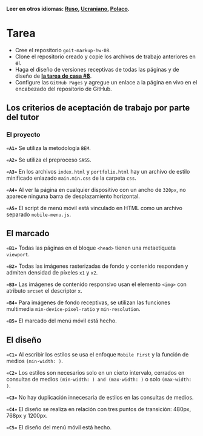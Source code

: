 **Leer en otros idiomas: [Ruso](README.md), [Ucraniano](README.ua.md),
[Polaco](README.pl.md).**

# Tarea

- Cree el repositorio `goit-markup-hw-08`.
- Clone el repositorio creado y copie los archivos de trabajo anteriores en él.
- Haga el diseño de versiones receptivas de todas las páginas y de diseño de
  [**la tarea de casa #8**](<https://www.figma.com/file/oTYBECAN79dXy19hzWObO4/Web-Studio-(Version-2.1)?node-id=1%3A3330>).
- Configure las `GitHub Pages` y agregue un enlace a la página en vivo en el encabezado del repositorio de
  GitHub.

## Los criterios de aceptación de trabajo por parte del tutor
### El proyecto

**`«A1»`** Se utiliza la metodología `BEM`.

**`«A2»`** Se utiliza el preproceso `SASS`.

**`«A3»`** En los archivos `index.html` y `portfolio.html` hay un archivo de estilo minificado enlazado `main.min.css` de la carpeta `css`.

**`«A4»`** Al ver la página en cualquier dispositivo con un ancho de `320px`, no aparece ninguna barra de desplazamiento horizontal.

**`«A5»`** El script de menú móvil está vinculado en HTML como un archivo separado
`mobile-menu.js`.

## El marcado

**`«B1»`** Todas las páginas en el bloque `<head>` tienen una metaetiqueta `viewport`.

**`«B2»`** Todas las imágenes rasterizadas de fondo y contenido responden y admiten densidad de píxeles `x1` y `x2`.

**`«B3»`** Las imágenes de contenido responsivo usan el elemento `<img>` con atributo `srcset` el descriptor `x`.

**`«B4»`** Para imágenes de fondo receptivas, se utilizan las funciones multimedia
`min-device-pixel-ratio` y `min-resolution`.

**`«B5»`** El marcado del menú móvil está hecho.

## El diseño

**`«C1»`** Al escribir los estilos se usa el enfoque `Mobile First` y la función de medios `(min-width: )`.

**`«C2»`** Los estilos son necesarios solo en un cierto intervalo, cerrados en consultas de medios `(min-width: ) and (max-width: )` o solo `(max-width: )`.

**`«C3»`** No hay duplicación innecesaria de estilos en las consultas de medios.

**`«C4»`** El diseño se realiza en relación con tres puntos de transición: 480px, 768px y
1200px.

**`«C5»`** El diseño del menú móvil está hecho.
